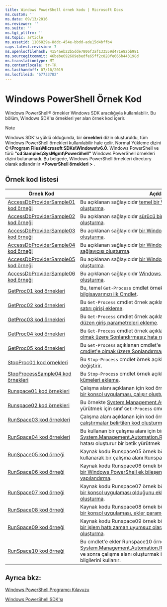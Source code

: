 ```yaml
---
title: Windows PowerShell örnek kodu | Microsoft Docs
ms.custom: ''
ms.date: 09/13/2016
ms.reviewer: ''
ms.suite: ''
ms.tgt_pltfrm: ''
ms.topic: article
ms.assetid: 1106829a-8ddc-454e-bbdd-ade15d4bffb4
caps.latest.revision: 7
ms.openlocfilehash: 4154aeb22b5dde7806f3af133559d471e82bb981
ms.sourcegitcommit: 46bebe692689ebedfe65ff2c828fe666b443198d
ms.translationtype: MT
ms.contentlocale: tr-TR
ms.lasthandoff: 07/10/2019
ms.locfileid: "67733782"
---
```

# <a name="windows-powershell-sample-code"></a>Windows PowerShell Örnek Kod

Windows PowerShell® örnekler Windows SDK aracılığıyla kullanılabilir. Bu bölüm, Windows SDK'sı örnekleri yer alan örnek kod içerir.

> [!NOTE]
> Windows SDK'sı yüklü olduğunda, bir **örnekleri** dizin oluşturuldu, tüm Windows PowerShell örnekleri kullanılabilir hale gelir. Normal Yükleme dizini **C:\Program Files\Microsoft SDKs\Windows\v6.0**. Windows PowerShell ve türü **"cd Samples\SysMgmt\PowerShell"** Windows PowerShell örnekleri dizini bulunamadı. Bu belgede, Windows PowerShell örnekleri directory olarak adlandırılır  **\<PowerShell örnekleri >** .

## <a name="sample-code-listing"></a>Örnek kod listesi

|Örnek Kod|Açıklama|
|-----------------|-----------------|
|[AccessDbProviderSample01 kod örneği](./accessdbprovidersample01-code-sample.md)|Bu açıklanan sağlayıcıdır [temel bir Windows PowerShell sağlayıcısı oluşturma](./creating-a-basic-windows-powershell-provider.md).|
|[AccessDbProviderSample02 kod örneği](./accessdbprovidersample02-code-sample.md)|Bu açıklanan sağlayıcıdır [sürücü bir Windows PowerShell sağlayıcısı oluşturma](./creating-a-windows-powershell-drive-provider.md).|
|[AccessDbProviderSample03 kod örneği](./accessdbprovidersample03-code-sample.md)|Bu açıklanan sağlayıcıdır [bir Windows PowerShell öğe sağlayıcısı oluşturma](./creating-a-windows-powershell-item-provider.md).|
|[AccessDbProviderSample04 kod örneği](./accessdbprovidersample04-code-sample.md)|Bu açıklanan sağlayıcıdır [bir Windows PowerShell kapsayıcısı sağlayıcısı oluşturma](./creating-a-windows-powershell-container-provider.md).|
|[AccessDbProviderSample05 kod örneği](./accessdbprovidersample05-code-sample.md)|Bu açıklanan sağlayıcıdır [bir Windows PowerShell Gezinti sağlayıcı oluşturma](./creating-a-windows-powershell-navigation-provider.md).|
|[AccessDbProviderSample06 kod örneği](./accessdbprovidersample06-code-sample.md)|Bu açıklanan sağlayıcıdır [Windows PowerShell içerik sağlayıcısı oluşturma](./creating-a-windows-powershell-content-provider.md).|
|[GetProc01 kod örnekleri](./getproc01-code-samples.md)|Bu, temel `Get-Process` cmdlet örnek açıklanan [oluşturma bilgisayarınızı ilk Cmdlet](../cmdlet/creating-a-cmdlet-without-parameters.md).|
|[GetProc02 kod örnekleri](./getproc02-code-samples.md)|Bu `Get-Process` cmdlet örnek açıklanan [parametreler, işlem komut satırı girişi ekleme](../cmdlet/adding-parameters-that-process-command-line-input.md).|
|[GetProc03 kod örnekleri](./getproc03-code-samples.md)|Bu `Get-Process` cmdlet örnek açıklanan [söz konusu işlem ardışık düzen giriş parametreleri ekleme](../cmdlet/adding-parameters-that-process-pipeline-input.md).|
|[GetProc04 kod örnekleri](./getproc04-code-samples.md)|Bu `Get-Process` cmdlet örnek açıklanan [bilgisayarınızı cmdlet'e olmak üzere Sonlandırmasız hata raporlama ekleme](../cmdlet/adding-non-terminating-error-reporting-to-your-cmdlet.md).|
|[GetProc05 kod örnekleri](./getproc05-code-samples.md)|Bu `Get-Process` açıklanan cmdlet'e cmdlet'i benzer [bilgisayarınızı cmdlet'e olmak üzere Sonlandırmasız hata raporlama ekleme](../cmdlet/adding-non-terminating-error-reporting-to-your-cmdlet.md).|
|[StopProc01 kod örnekleri](./stopproc01-code-samples.md)|Bu `Stop-Process` cmdlet örnek açıklanan [sistemi oluşturma, Cmdlet değiştirir](../cmdlet/creating-a-cmdlet-that-modifies-the-system.md).|
|[StopProcessSample04 kod örnekleri](./stopprocesssample04-code-samples.md)|Bu `Stop-Process` cmdlet örnek açıklanan [bir cmdlet'e parametre kümeleri ekleme](../cmdlet/adding-parameter-sets-to-a-cmdlet.md).|
|[Runspace01 kod örnekleri](./runspace01-code-samples.md)|Çalışma alanı açıklanan için kod örnekleri bunlar [belirtilen bir komutu bir konsol uygulaması, çalışır oluşturma](/dotnet/csharp/programming-guide/inside-a-program/hello-world-your-first-program).|
|[Runspace02 kod örnekleri](./runspace02-code-samples.md)|Bu örnekte [System.Management.Automation.Runspaceinvoke](/dotnet/api/System.Management.Automation.RunspaceInvoke) yürütmek için sınıf `Get-Process` cmdlet'i zaman uyumlu olarak.|
|[RunSpace03 kod örnekleri](./runspace03-code-samples.md)|Çalışma alanı açıklanan için kod örnekleri bunlar [konsol uygulaması, çalıştırmalar belirtilen kod oluşturma](fd).|
|[RunSpace04 kod örnekleri](./runspace04-code-samples.md)|Bu kullanan bir çalışma alanı için bir kod örneği buradaki [System.Management.Automation.Runspaceinvoke](/dotnet/api/System.Management.Automation.RunspaceInvoke) bir sonlandırma hatası oluşturur bir betik yürütmek için sınıf.|
|[RunSpace05 kod örneği](./runspace05-code-sample.md)|Kaynak kodu Runspace05 örnek bölümünde açıklanan yönelik budur [kullanarak bir çalışma alanı RunspaceConfiguration yapılandırma](https://msdn.microsoft.com/en-us/42681d19-2d05-4975-befd-afb1990e79b2).|
|[RunSpace06 kod örneği](./runspace06-code-sample.md)|Kaynak kodu Runspace06 örnek bölümünde açıklanan yönelik budur [bir Windows PowerShell ek bileşenini kullanarak bir çalışma alanı yapılandırma](https://msdn.microsoft.com/en-us/a7289ee8-9732-49ee-91c7-d533e9538b83).|
|[RunSpace07 kod örneği](./runspace07-code-sample.md)|Kaynak kodu Runspace07 örnek bölümünde açıklanan yönelik budur [bir konsol uygulaması olduğunu ekler komutları bir işlem hattı oluşturma](https://msdn.microsoft.com/en-us/01eb7808-e97b-4905-80be-9e2fa38c262e).|
|[RunSpace08 kod örneği](./runspace08-code-sample.md)|Kaynak kodu Runspace08 örnek bölümünde açıklanan yönelik budur [bir konsol uygulaması, ekler parametreleri için bir komut oluşturma](https://msdn.microsoft.com/en-us/848b2b46-60f1-4a86-b448-cfc7c0cccfba).|
|[RunSpace09 kod örneği](./runspace09-code-sample.md)|Kaynak kodu Runspace09 örnek bölümünde açıklanan yönelik budur [bir işlem hattı zaman uyumsuz olarak çağırır bir konsol uygulaması oluşturma](https://msdn.microsoft.com/en-us/198c1c94-2a06-457e-93ce-c0d910618e47).|
|[RunSpace10 kod örneği](./runspace10-code-sample.md)|Bu cmdlet'e ekler Runspace10 örneği için kaynak kodu, [System.Management.Automation.Runspaces.Runspaceconfiguration](/dotnet/api/System.Management.Automation.Runspaces.RunspaceConfiguration) ve sonra çalışma alanı oluşturmak için değiştirilmiş yapılandırma bilgilerini kullanır.|

## <a name="see-also"></a>Ayrıca bkz:

[Windows PowerShell Programcı Kılavuzu](./windows-powershell-programmer-s-guide.md)

[Windows PowerShell SDK'sı](../windows-powershell-reference.md)